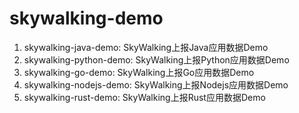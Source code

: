 # skywalking-demo

1. skywalking-java-demo: SkyWalking上报Java应用数据Demo
2. skywalking-python-demo: SkyWalking上报Python应用数据Demo
3. skywalking-go-demo: SkyWalking上报Go应用数据Demo
4. skywalking-nodejs-demo: SkyWalking上报Nodejs应用数据Demo
5. skywalking-rust-demo: SkyWalking上报Rust应用数据Demo